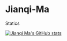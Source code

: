 # Jianqi-Ma
Statics

[![Jianqi Ma's GitHub stats](https://github-readme-stats.vercel.app/api?username=mjq11302010044)](https://github.com/anuraghazra/github-readme-stats)
